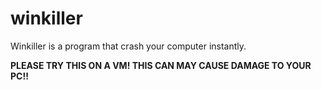 # winkiller
Winkiller is a program that crash your computer instantly.


**PLEASE TRY THIS ON A VM! THIS CAN MAY CAUSE DAMAGE TO YOUR PC!!**
